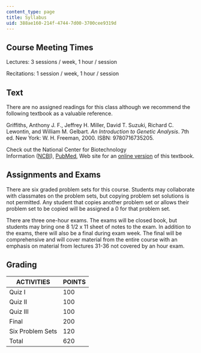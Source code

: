 ```yaml
---
content_type: page
title: Syllabus
uid: 388ae160-214f-4744-7d00-3700cee9319d
---
```


Course Meeting Times
--------------------

Lectures: 3 sessions / week, 1 hour / session

Recitations: 1 session / week, 1 hour / session

Text
----

There are no assigned readings for this class although we recommend the following textbook as a valuable reference.

Griffiths, Anthony J. F., Jeffrey H. Miller, David T. Suzuki, Richard C. Lewontin, and William M. Gelbart. _An Introduction to Genetic Analysis_. 7th ed. New York: W. H. Freeman, 2000. ISBN: 9780716735205.

Check out the National Center for Biotechnology Information ([NCBI](http://www.ncbi.nlm.nih.gov/)), [PubMed](http://www.ncbi.nlm.nih.gov/Literature/index.html), Web site for an [online version](http://www.ncbi.nlm.nih.gov/books/bv.fcgi?call=bv.View..ShowTOC&rid=iga.TOC) of this textbook.

Assignments and Exams
---------------------

There are six graded problem sets for this course. Students may collaborate with classmates on the problem sets, but copying problem set solutions is not permitted. Any student that copies another problem set or allows their problem set to be copied will be assigned a 0 for that problem set.

There are three one-hour exams. The exams will be closed book, but students may bring one 8 1/2 x 11 sheet of notes to the exam. In addition to the exams, there will also be a final during exam week. The final will be comprehensive and will cover material from the entire course with an emphasis on material from lectures 31-36 not covered by an hour exam.

Grading
-------

| ACTIVITIES | POINTS |
| --- | --- |
| Quiz I | 100 |
| Quiz II | 100 |
| Quiz III | 100 |
| Final | 200 |
| Six Problem Sets | 120 |
| Total | 620